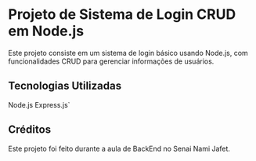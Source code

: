 # Projeto de Sistema de Login CRUD em Node.js

Este projeto consiste em um sistema de login básico usando Node.js, com funcionalidades CRUD para gerenciar informações de usuários.

## Tecnologias Utilizadas

Node.js
Express.js`

## Créditos

Este projeto foi feito durante a aula de BackEnd no Senai Nami Jafet.
